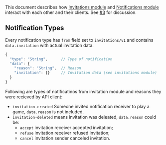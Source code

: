 This document describes how [Invitations module](https://github.com/j3k0/ganomede-invitations) and [Notifications module](https://github.com/j3k0/ganomede-notifications) interact with each other and their clients.
See [#3](https://github.com/j3k0/ganomede-notifications/issues/3) for discussion.

## Notification Types

Every notification type has `from` field set to `invitations/v1` and contains `data.invitation` with actual invitation data.

```js
{
  "type": "String",      // Type of notification
  "data": {
    "reason": "String",  // Reason
    "invitation": {}     // Invitation data (see invitations module)
  }
}
```

Following are types of notificatinos from invitation module and reasons they were recieved by API client:

* `invitation-created` Someone invited notification receiver to play a game, `data.reason` is not included.
* `invitation-deleted` means invitation was deleated, `data.reason` could be:
  - `accept` invitation receiver accepted invitation;
  - `refuse` invitation receiver refused invitation;
  - `cancel` invitation sender canceled invitation.
